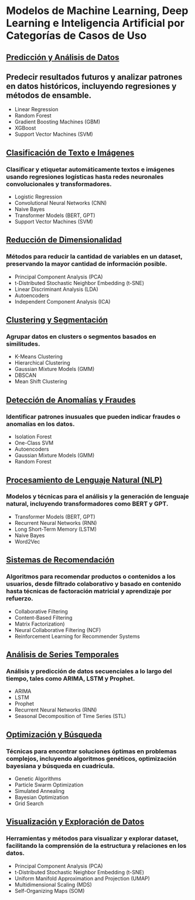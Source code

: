 # Modelos de Machine Learning, Deep Learning e Inteligencia Artificial por Categorías de Casos de Uso

## [Predicción y Análisis de Datos](Detalle_modelos/Predicción%20y%20Análisis%20de%20Datos.md)
## Predecir resultados futuros y analizar patrones en datos históricos, incluyendo regresiones y métodos de ensamble.
- Linear Regression
- Random Forest
- Gradient Boosting Machines (GBM)
- XGBoost
- Support Vector Machines (SVM)

## [Clasificación de Texto e Imágenes](Detalle_modelos/Clasificación%20de%20Texto%20e%20Imágenes.md)
### Clasificar y etiquetar automáticamente textos e imágenes usando regresiones logísticas hasta redes neuronales convolucionales y transformadores.
- Logistic Regression
- Convolutional Neural Networks (CNN)
- Naive Bayes
- Transformer Models (BERT, GPT)
- Support Vector Machines (SVM)

## [Reducción de Dimensionalidad](Detalle_modelos/Reducción%20de%20Dimensionalidad.md)
### Métodos para reducir la cantidad de variables en un dataset, preservando la mayor cantidad de información posible.
- Principal Component Analysis (PCA)
- t-Distributed Stochastic Neighbor Embedding (t-SNE)
- Linear Discriminant Analysis (LDA)
- Autoencoders
- Independent Component Analysis (ICA)

## [Clustering y Segmentación](Detalle_modelos/Clustering%20y%20Segmentación.md)
 ### Agrupar datos en clusters o segmentos basados en similitudes.
- K-Means Clustering
- Hierarchical Clustering
- Gaussian Mixture Models (GMM)
- DBSCAN
- Mean Shift Clustering

## [Detección de Anomalías y Fraudes](Detalle_modelos/Detección%20de%20Anomalías%20y%20Fraudes.md)
### Identificar patrones inusuales que pueden indicar fraudes o anomalías en los datos.
- Isolation Forest
- One-Class SVM
- Autoencoders
- Gaussian Mixture Models (GMM)
- Random Forest

## [Procesamiento de Lenguaje Natural (NLP)](Detalle_modelos/Procesamiento%20de%20Lenguaje%20Natural%20(NLP).md)
### Modelos y técnicas para el análisis y la generación de lenguaje natural, incluyendo transformadores como BERT y GPT.
- Transformer Models (BERT, GPT)
- Recurrent Neural Networks (RNN)
- Long Short-Term Memory (LSTM)
- Naive Bayes
- Word2Vec
## [Sistemas de Recomendación](Detalle_modelos/Sistemas%20de%20Recomendación.md)
### Algoritmos para recomendar productos o contenidos a los usuarios, desde filtrado colaborativo y basado en contenido hasta técnicas de factoración matricial y aprendizaje por refuerzo.
- Collaborative Filtering
- Content-Based Filtering
- Matrix Factorization)
- Neural Collaborative Filtering (NCF)
- Reinforcement Learning for Recommender Systems

## [Análisis de Series Temporales](Detalle_modelos/Análisis%20de%20Series%20Temporales.md)
### Análisis y predicción de datos secuenciales a lo largo del tiempo, tales como ARIMA, LSTM y Prophet.
- ARIMA
- LSTM
- Prophet
- Recurrent Neural Networks (RNN)
- Seasonal Decomposition of Time Series (STL)

## [Optimización y Búsqueda](Detalle_modelos/Optimización%20y%20Búsqueda.md)
### Técnicas para encontrar soluciones óptimas en problemas complejos, incluyendo algoritmos genéticos, optimización bayesiana y búsqueda en cuadrícula.
- Genetic Algorithms
- Particle Swarm Optimization
- Simulated Annealing
- Bayesian Optimization
- Grid Search

## [Visualización y Exploración de Datos](Detalle_modelos/Visualización%20y%20Exploración%20de%20Datos.md)
### Herramientas y métodos para visualizar y explorar dataset, facilitando la comprensión de la estructura y relaciones en los datos.
- Principal Component Analysis (PCA)
- t-Distributed Stochastic Neighbor Embedding (t-SNE)
- Uniform Manifold Approximation and Projection (UMAP)
- Multidimensional Scaling (MDS)
- Self-Organizing Maps (SOM)


